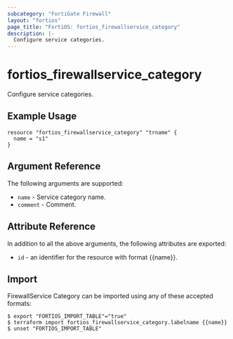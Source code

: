```yaml
---
subcategory: "FortiGate Firewall"
layout: "fortios"
page_title: "FortiOS: fortios_firewallservice_category"
description: |-
  Configure service categories.
---
```


# fortios_firewallservice_category
Configure service categories.

## Example Usage

```hcl
resource "fortios_firewallservice_category" "trname" {
  name = "s1"
}
```

## Argument Reference


The following arguments are supported:

* `name` - Service category name.
* `comment` - Comment.


## Attribute Reference

In addition to all the above arguments, the following attributes are exported:
* `id` - an identifier for the resource with format {{name}}.

## Import

FirewallService Category can be imported using any of these accepted formats:
```
$ export "FORTIOS_IMPORT_TABLE"="true"
$ terraform import fortios_firewallservice_category.labelname {{name}}
$ unset "FORTIOS_IMPORT_TABLE"
```
